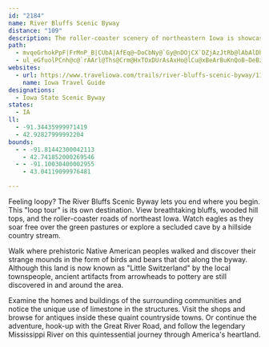 ```yaml
---
id: "2184"
name: River Bluffs Scenic Byway
distance: "109"
description: The roller-coaster scenery of northeastern Iowa is showcased in this loop tour.
path:
  - mvqeGrhokPpF|FrMnP_B|CUbA|AfEq@~DoCbNy@`Gy@nDOjCX`DZjAzJtRb@lAbAlDhA~HqIhj@YlED~BH~@lA~DjAnCpBlD`A~B^~Af@`E^~H`@lClArF~CtJVdBXnJt@tMOlAcAlAjCrMz@hHzAxRxKjaBzArZtCj_AdNtzBnAhQ|Dr]bDbXhCtV^`HVrN~Bf}@lh@JxCKnCe@zEyArFuCbPaNfHxQxEtIjPhVvBrDhCzFpFbNnArBfUh]dRpUbEnElSlLrElDxOfKhDzAvBJ`LUz\N|DjA~BtAlC|@tCZxHU`IKja@fGvHj@|DC|C^~Ad@vBfArW`RxGlF|LlInDlBfEp@tBFfa@VpNCvTNbEt@pdA~j@zCzDlHxKlClDnAxBhBzEtC`JfR|]tBlAvBn@vi@A|CFnCPlEv@bNbEzCl@pGPfBLzAh@hAt@r@x@rBvDpLpm@x@pGb@hBt@pClArCrCtExEfDjEpBlGvBpMbBnb@jGrQ~AhCfA|AlAxAlB~AfDlA`GhAlN^pCx@tDpA`DxAjCfBlBrAdAxAr@lC~@xARbCDnC]pFsA~P{FbGsAvCYfD^hCr@xExCvS|OxBjBrBrBbDlEta@ju@rAvArCpAfBNxD[tAYrCErAFnAVdZ|I~Dj@lD?jD_@xCu@fOyEfEgArAQrCIvDh@lBf@jAiGn@wBlAmCrFiKn@sA|@mCt@sFr@{QZaD`F{ThBuKHsB?kE_@uHNcFr@}C~@aD|A_CdCoBbOwHrG{DnFsEdH_HlFiEdD_EbDuGbDmIlAaCvAqBxAgAlAq@lAYjCShFEjBSbDkAhAs@hBmBda@gp@nBuAfDeAtv@nDvCG`BYnBy@xByAnB_BpB{CZy@|@kDz@oG?qEUcJHsCZeDb@mCfA_EhWok@jAoEv@_FZsED_[R_G|BeUtCeQf@{BhAaDnAmC`BkCdEgFlEeCzLyDpFcCrCwAxR{KlB_ChAmBt@yBh@aCVyE\gh@v@aL|Jwq@rC_RjHii@|CwPpDgOtA_EzAyC|DsF|AiCp@}AZeBPwBEsBYcDcBuGgCaMUkBI}@BcBb@aBj@mArAcAt@MnIFhAMxCeArDaB`Cs@`LaArCF{CqSu@qCmGoKqFaOuBgCsByAcBy@uKsCiBw@uAeAgB}AiAcBeMwWq@oBm@eC_AoGaF}g@iCyUi@_DiAqCsAoC{@eAwAsA{A_Am]aNiEoB_Aw@sA{Bo@iBYcBSqB?mBHeBlDk\HoECwAQsBsBgKwAsG{@oBs@_A{@s@}Aq@wDgAsCkAiA{@oBwBeh@kw@yU}]_DsFmFcO_Oyb@sBmKeAuHwQglAyBaO_@gEQmF]k]I{UNgDb@yDhAgDl@yAjBuC~LuLxBqChAeC|Iu\~Owd@zDsJxDgEtCgBpEaD~BkAnCeCfAuAlB}C~@sBhBiGzGkYTmBhAgFxAeFlAmD~AqD~_@}p@hAoDb@sDDkBE_CSaDsF_e@o@aDs@}AgBeB}HoCmCeBgEiEy@qAa@mA_@sC_@qEUcE@kBH_CbCa]wHf@gGDa~@IcEv@sU|J
  - ul_eGfuolPCnh@c@`rAArl@Ths@Crm@HxTOxDUrAsAxHo@lCu@xBeArBuKnQoB~DeBzEkJx[oArEo@pDShDI~DHzEh@xGfAtQjAhOBxDS~DeBjMm@vGUhGCni@Lt@aWzByA^yAt@gH|EiBt@}Bn@sBFq[Ru@FyAj@mAbAeAtAy@`Bi@lDIjAwCdjAlBn}AInEe@~EiA`FqFjPy@~E{@xMc@|B_@hAkAtBge@rl@gCfCyCrAkAR{UDkAHmB`@m@\iBxAo@t@gAxBgP`c@gBjGiA`Hi@fGGrDj@pgAMnG}JbpAYpBs@dDkAzCiNtZoCfHy@vCiA|FaIx]iBtEaHrK_AnBs@jCc@zEFnb@?zCi@xD]tAcGfOsBhHsAjI}C~\u@dEoAnD}BpDsC`CsUzLmBjBy@fAe@x@sAzDY~AQpCItGMnDWvCm@tC}@bDuOte@cAdDy@tEmEb}@e@fGi@rCiAtDoBpFqBtEyDlLoAhG_@~EElE^|YTvJRjBZvBlArDrLjSpArCj@dBR~@lAlINnCCfFc@zLB`WHpOC`MQrAeHtUwBxe@[pM_@xB{A`EgH`QcMv[hh@re@|@~BNjABfBShPoARYPe@d@_@n@gAfJ[bBgAlDu@bBy@rAmBxBiOdOsE|EeAdBs@xAeArDeD|PqB`JkB~DuDnFk@rAq@xBc@nCGlENfVO`XDhFcApeAStJe@`GyChTe@lGe@p^@dDd@`Ex@nDfD~J`@nCRpBHlDDd]OxBu@rDgAzBcBnBeCrAoC^cD]aPeDoFuA}AQsB?{AJuLrC_AJgCIeHoAuDc@qh@y@u@BgBXuAd@u@f@aA|@_CvCi@~Au@|C}A|Mu@xDgB`H{@zBmB|DmLvRmB~Da@lAk@nDKdCSld@O~Bi@~Cc@zAeArBwAxAyExBw@j@mArAg@r@o@|Ac@rAk@fEM`KUjSXlRXnE~@zDx@pBp@lA~HjJh@t@h@fAx@lCbFnVn@rEbAbOb@lHf@nRR~Ch@xClA`Gn@lBhB`Ef@xAn@xCVzC\fSp^eCr@D~Ar@~@bAh@lAbCzHr@lAx@l@t@\bCl@bBPvAYx@i@xEgHr@s@dAg@rAQdrAS~C?rAJjAr@p@v@j@zAPvA@rCO~b@HtAb@vBx@lAz@l@bAXxgARztA|Ad\Cts@GrFK|AJrCz@?nz@`\WrRBbk@Q`bBFf`Bh@xc@CvFi@lD_Af\sNlAe@rD_AjGm@jOaAjLi@lDAdb@f@jcAp@|i@Qfe@x@l[jAdBRfB^d\zKrE|@bJZjBAlFe@hCk@fD_A~MuGpRaKpDsAp@MCu\WkUds@y@?qa@HmC^eDbAaDh@_ApAgBfBmAlBq@n@GnBIbz@hAfAOzAg@lBqAp@y@pR_\vBoEd@wA^yB\eDJ}CVwiACob@FcWF_LJgBLy@d@kBd@eAr@gAlB{AvHkDbB{A~@kA|AuCtF_OzDaJh@aBt@_D~@oGlAoNxDcg@BuAI_DmE{x@c@uCs@aC_CeFoEuHcBeEWmAcOynAq@uBe@_Ai@m@oAeAsB_AkIyCeC{ByAkD{CgLcHcYm@oEmIwx@yAcMo@eIDgENqCvEa\TwBDyAGiCWoBi@aCuOuc@c@wBQgBCkADyAlCsd@kOiCsA]sAm@_BcAmEoDuCmDwBgD}@y@\_CImHNuDxDyh@XsAb@qAfGuJn@yAd@_BXaDIsD_AsM_@cDaE_Qa@uCJqBlEk[JmB\iKb@yCfHeXd@iC|CwZh@}DX}A~@iCXi@tAgBdIsJn@gAvEiL~@_EXgEd@iNpLmpAb@{HjAk^pCgq@XsCrA{ElIgLbDgFlAgFFuB?yJK{s@FiE`@eClBqEdA{AvAkAtAo@rBc@fh@YhEq@jBm@vCgBlDqD|JcLtCaCtDaBbIcBaE_b@sDe]`PDdBQjAe@rA{@x@}@lAoB`A{CbBwLXaDDoDFmJCiu@BsBZmDn@yClB_EhFoIrFgKf@uAd@}BRsBh@yhAReDZaCdAgE`AgCjR}a@x@aCrB{Hz@kFLgC?aBe@mMCgBHeDj@iFfAqEn@cB~@cBlBiCtWoUvByCrAwCrBqKxFc\`WinAeIyIwCsCkAy@iCqAuAg@qDq@wW{BcDs@y@e@oCsBsBkCyAmCqFqLcDyDcBkAuDyAuVgHkCmAaD_CiCiDmTq_@}AcE{@iEe@uEmAie@o@iFi@kCyAsDwBuDcEmGsBeEuAyDkI_Yy@aCiA_CcCgDiB}AwE}Bu_@sG}BWoHqBeBu@oEwCkYqWaCgB
websites:
  - url: https://www.traveliowa.com/trails/river-bluffs-scenic-byway/11/
    name: Iowa Travel Guide
designations:
  - Iowa State Scenic Byway
states:
  - IA
ll:
  - -91.34435999971419
  - 42.92827999992204
bounds:
  - - -91.81442300042113
    - 42.741852000269546
  - - -91.10030400002955
    - 43.04119099976481

---
```


Feeling loopy? The River Bluffs Scenic Byway lets you end where you begin. This "loop tour" is its own destination. View breathtaking bluffs, wooded hill tops, and the roller-coaster roads of northeast Iowa. Watch eagles as they soar free over the green pastures or explore a secluded cave by a hillside country stream.

Walk where prehistoric Native American peoples walked and discover their strange mounds in the form of birds and bears that dot along the byway. Although this land is now known as "Little Switzerland" by the local townspeople, ancient artifacts from arrowheads to pottery are still discovered in and around the area. 

Examine the homes and buildings of the surrounding communities and notice the unique use of limestone in the structures. Visit the shops and browse for antiques inside these quaint countryside towns. Or continue the adventure, hook-up with the Great River Road, and follow the legendary Mississippi River on this quintessential journey through America's heartland.
